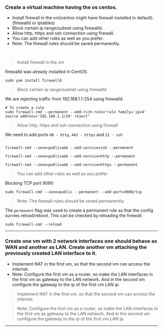 ### Create a virtual machine having the os centos.

* Install firewall in the vm(centos might have firewall installed in default).(firewalld or iptables)
* Block certain ip range/subnet using firewalld.
* Allow http, https and ssh connection using firewall.
* You can add other rules as well as you prefer.
* Note: The firewall rules should be saved permanently.

<br>

> Install firewall in the vm

firewalld was already installed in CentOS.

```console
sudo yum install firewalld
```

> Block certain ip range/subnet using firewalld

We are rejecting traffic from 192.168.1.1-254 using firewalld.

```console
# To create a rule
sudo firewall-cmd --permanent --add-rich-rule="rule family='ipv4' source address='192.168.1.1/24' reject"
```

> Allow http, https and ssh connection using firewall

We need to add ports `80 - http`, `443 - https` and `22 - ssh`

```console

firewall-cmd --zone=publicweb --add-service=ssh --permanent

firewall-cmd --zone=publicweb --add-service=http --permanent

firewall-cmd --zone=publicweb --add-service=https --permanent
```

> You can add other rules as well as you prefer

Blocking TCP port 9090

```console
sudo firewall-cmd --zone=public --permanent --add-port=9090/tcp
```

> Note: The firewall rules should be saved permanently

The `permanent` flag was used to create a permanent rule so that the config survies reload/reboot. This can be checked by reloading the firewall.

```console
sudo firewall-cmd --reload
```

---

### Create one vm with 2 network interfaces one should behave as WAN and another as LAN. Create another vm attaching the previously created LAN interface to it. 
* Implement NAT in the first vm, so that the second vm can access the internet.
* Note: Configure the first vm as a router, so make the LAN interfaces in the first vm as gateway to the LAN network. And in the second vm configure the gateway to the ip of the first vm LAN ip.

> Implement NAT in the first vm, so that the second vm can access the internet

> Note: Configure the first vm as a router, so make the LAN interfaces in the first vm as gateway to the LAN network. And in the second vm configure the gateway to the ip of the first vm LAN ip.

---
